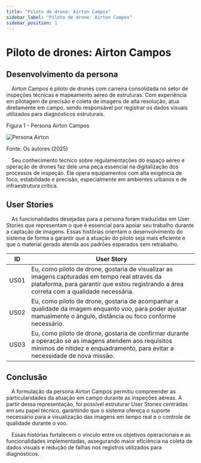 ```yaml
---
title: "Piloto de drone: Airton Campos"
sidebar_label: "Piloto de drone: Airton Campos"
sidebar_position: 1
---
```


# Piloto de drones: Airton Campos

## Desenvolvimento da persona

&emsp;Airton Campos é piloto de drones com carreira consolidada no setor de inspeções técnicas e mapeamento aéreo de estruturas. Com experiência em pilotagem de precisão e coleta de imagens de alta resolução, atua diretamente em campo, sendo responsável por registrar os dados visuais utilizados para diagnósticos estruturais.

<p style={{textAlign: 'center'}}>Figura 1 - Persona Airton Campos</p>
<div style={{margin: 25}}>
    <div style={{textAlign: 'center'}}>
        <img src={require("../../../../static/img/persona-airton.png").default} style={{width: 800}} alt="Persona Airton" />
        <br/>
    </div>
</div>
<p style={{textAlign: 'center'}}>Fonte: Os autores (2025)</p>

&emsp;Seu conhecimento técnico sobre regulamentações do espaço aéreo e operação de drones faz dele uma peça essencial na digitalização dos processos de inspeção. Ele opera equipamentos com alta exigência de foco, estabilidade e precisão, especialmente em ambientes urbanos e de infraestrutura crítica.


## User Stories

&emsp;As funcionalidades desejadas para a persona foram traduzidas em User Stories que representam o que é essencial para apoiar seu trabalho durante a captação de imagens. Essas histórias orientam o desenvolvimento do sistema de forma a garantir que a atuação do piloto seja mais eficiente e que o material gerado atenda aos padrões esperados sem retrabalho.

| ID    | User Story                                                                                                                                                                               |
|-------|------------------------------------------------------------------------------------------------------------------------------------------------------------------------------------------|
| US01  | Eu, como piloto de drone, gostaria de visualizar as imagens capturadas em tempo real através da plataforma, para garantir que estou registrando a área correta com a qualidade necessária. |
| US02  | Eu, como piloto de drone, gostaria de acompanhar a qualidade da imagem enquanto voo, para poder ajustar manualmente o ângulo, distância ou foco conforme necessário.                     |
| US03  | Eu, como piloto de drone, gostaria de confirmar durante a operação se as imagens atendem aos requisitos mínimos de nitidez e enquadramento, para evitar a necessidade de nova missão.   |

## Conclusão

&emsp;A formulação da persona Airton Campos permitiu compreender as particularidades da atuação em campo durante as inspeções aéreas. A partir dessa representação, foi possível estruturar User Stories centradas em seu papel técnico, garantindo que o sistema ofereça o suporte necessário para a visualização das imagens em tempo real e o controle de qualidade durante o voo. 

&emsp;Essas histórias fortalecem o vínculo entre os objetivos operacionais e as funcionalidades implementadas, assegurando maior eficiência na coleta de dados visuais e redução de falhas nos registros utilizados para diagnósticos.
